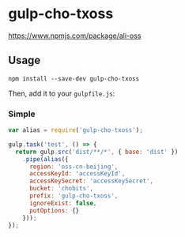 # gulp-cho-txoss
https://www.npmjs.com/package/ali-oss

## Usage

```shell
npm install --save-dev gulp-cho-txoss
```

Then, add it to your `gulpfile.js`:

### Simple
```javascript
var alias = require('gulp-cho-txoss');

gulp.task('test', () => {
  return gulp.src('dist/**/*', { base: 'dist' })
    .pipe(alias({
      region: 'oss-cn-beijing',
      accessKeyId: 'accessKeyId',
      accessKeySecret: 'accessKeySecret',
      bucket: 'chobits',
      prefix: 'gulp-cho-txoss',
      ignoreExist: false,
      putOptions: {}
    }));
});
```

